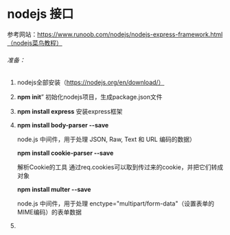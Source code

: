 # nodejs 接口

参考网站：https://www.runoob.com/nodejs/nodejs-express-framework.html（nodejs菜鸟教程）

###### 准备：

1. nodejs全部安装（https://nodejs.org/en/download/）

2. **npm init**” 初始化nodejs项目，生成package.json文件

3. **npm install express**   安装express框架

4. **npm install body-parser --save** 

   node.js 中间件，用于处理 JSON, Raw, Text 和 URL 编码的数据）

   **npm install cookie-parser --save**

   解析Cookie的工具 通过req.cookies可以取到传过来的cookie，并把它们转成对象

   **npm install multer --save**

   node.js 中间件，用于处理 enctype="multipart/form-data"（设置表单的MIME编码）的表单数据

5. 





